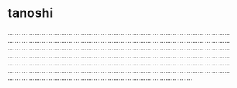 # tanoshi
...............................................................................................................................................................................................................................................................................................................................................................................................................................................................................................................................................................................................................................................................................................................................................................................................................................................................................